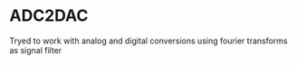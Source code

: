 # ADC2DAC
Tryed to work with analog and digital conversions using fourier transforms as signal filter

